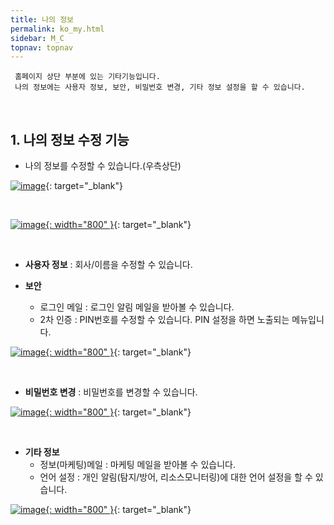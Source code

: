 ```yaml
---
title: 나의 정보
permalink: ko_my.html
sidebar: M_C
topnav: topnav
---
```


     홈페이지 상단 부분에 있는 기타기능입니다.
     나의 정보에는 사용자 정보, 보안, 비밀번호 변경, 기타 정보 설정을 할 수 있습니다.

<br />

## 1. 나의 정보 수정 기능

- 나의 정보를 수정할 수 있습니다.(우측상단)

[![image](/docs/images/Manual/common/etc/02.png)](/docs/images/Manual/common/etc/02.png){: target="_blank"}

<br />

[![image](/docs/images/Manual/common/etc/01.png){: width="800" }](/docs/images/Manual/common/etc/01.png){: target="_blank"}

<br />

- **사용자 정보** : 회사/이름을 수정할 수 있습니다.

- **보안** 
  - 로그인 메일 : 로그인 알림 메일을 받아볼 수 있습니다.
  - 2차 인증 : PIN번호를 수정할 수 있습니다. PIN 설정을 하면 노출되는 메뉴입니다.

[![image](/docs/images/Manual/common/etc/04.png){: width="800" }](/docs/images/Manual/common/etc/04.png){: target="_blank"}

<br />

- **비밀번호 변경** : 비밀번호를 변경할 수 있습니다.

[![image](/docs/images/Manual/common/etc/05.png){: width="800" }](/docs/images/Manual/common/etc/05.png){: target="_blank"}

<br />

- **기타 정보** 
  - 정보(마케팅)메일 : 마케팅 메일을 받아볼 수 있습니다.
  - 언어 설정 : 개인 알림(탐지/방어, 리소스모니터링)에 대한 언어 설정을 할 수 있습니다.

[![image](/docs/images/Manual/common/etc/06.png){: width="800" }](/docs/images/Manual/common/etc/06.png){: target="_blank"}


